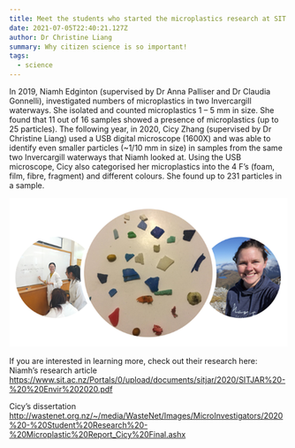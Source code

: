 ```yaml
---
title: Meet the students who started the microplastics research at SIT
date: 2021-07-05T22:40:21.127Z
author: Dr Christine Liang
summary: Why citizen science is so important!
tags:
  - science
---
```

In 2019, Niamh Edginton (supervised by Dr Anna Palliser and Dr Claudia Gonnelli), investigated numbers of microplastics in two Invercargill waterways. She isolated and counted microplastics 1 – 5 mm in size. She found that 11 out of 16 samples showed a presence of microplastics (up to 25 particles).
The following year, in 2020, Cicy Zhang (supervised by Dr Christine Liang) used a USB digital microscope (1600X) and was able to identify even smaller particles (~1/10 mm in size) in samples from the same two Invercargill waterways that Niamh looked at. Using the USB microscope, Cicy also categorised her microplastics into the 4 F’s (foam, film, fibre, fragment) and different colours. She found up to 231 particles in a sample.

![](/static/img/micro-002.png)

If you are interested in learning more, check out their research here: 
Niamh’s research article <https://www.sit.ac.nz/Portals/0/upload/documents/sitjar/2020/SITJAR%20-%20%20Envir%202020.pdf>

Cicy’s dissertation <http://wastenet.org.nz/~/media/WasteNet/Images/MicroInvestigators/2020%20-%20Student%20Research%20-%20Microplastic%20Report_Cicy%20Final.ashx>